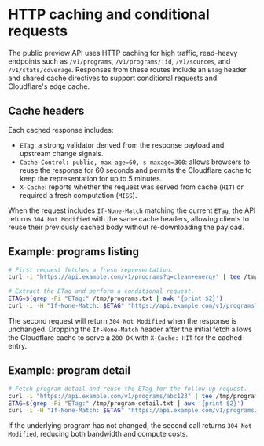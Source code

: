 # HTTP caching and conditional requests

The public preview API uses HTTP caching for high traffic, read-heavy endpoints such as
`/v1/programs`, `/v1/programs/:id`, `/v1/sources`, and `/v1/stats/coverage`. Responses from
these routes include an `ETag` header and shared cache directives to support conditional
requests and Cloudflare's edge cache.

## Cache headers

Each cached response includes:

- `ETag`: a strong validator derived from the response payload and upstream change signals.
- `Cache-Control: public, max-age=60, s-maxage=300`: allows browsers to reuse the response for
  60 seconds and permits the Cloudflare cache to keep the representation for up to 5 minutes.
- `X-Cache`: reports whether the request was served from cache (`HIT`) or required a fresh
  computation (`MISS`).

When the request includes `If-None-Match` matching the current `ETag`, the API returns `304 Not Modified`
with the same cache headers, allowing clients to reuse their previously cached body without
re-downloading the payload.

## Example: programs listing

```bash
# First request fetches a fresh representation.
curl -i "https://api.example.com/v1/programs?q=clean+energy" | tee /tmp/programs.txt

# Extract the ETag and perform a conditional request.
ETAG=$(grep -Fi "ETag:" /tmp/programs.txt | awk '{print $2}')
curl -i -H "If-None-Match: $ETAG" "https://api.example.com/v1/programs?q=clean+energy"
```

The second request will return `304 Not Modified` when the response is unchanged. Dropping the
`If-None-Match` header after the initial fetch allows the Cloudflare cache to serve a `200 OK`
with `X-Cache: HIT` for the cached entry.

## Example: program detail

```bash
# Fetch program detail and reuse the ETag for the follow-up request.
curl -i "https://api.example.com/v1/programs/abc123" | tee /tmp/program-detail.txt
ETAG=$(grep -Fi "ETag:" /tmp/program-detail.txt | awk '{print $2}')
curl -i -H "If-None-Match: $ETAG" "https://api.example.com/v1/programs/abc123"
```

If the underlying program has not changed, the second call returns `304 Not Modified`, reducing
both bandwidth and compute costs.
